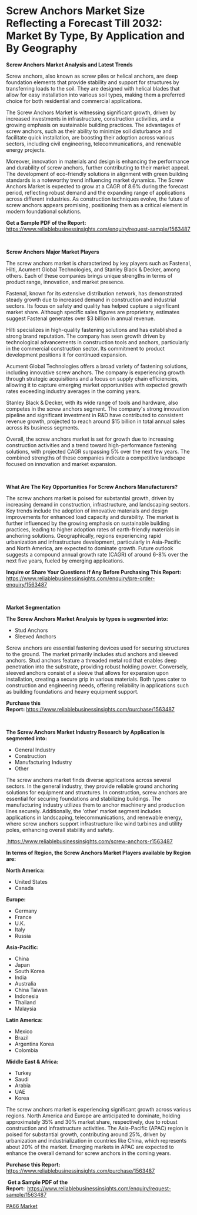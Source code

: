 <p><h1>Screw Anchors Market Size Reflecting a Forecast Till 2032: Market By Type, By Application and By Geography</h1></p><p><strong>Screw Anchors Market Analysis and Latest Trends</strong></p>
<p><p>Screw anchors, also known as screw piles or helical anchors, are deep foundation elements that provide stability and support for structures by transferring loads to the soil. They are designed with helical blades that allow for easy installation into various soil types, making them a preferred choice for both residential and commercial applications.</p><p>The Screw Anchors Market is witnessing significant growth, driven by increased investments in infrastructure, construction activities, and a growing emphasis on sustainable building practices. The advantages of screw anchors, such as their ability to minimize soil disturbance and facilitate quick installation, are boosting their adoption across various sectors, including civil engineering, telecommunications, and renewable energy projects.</p><p>Moreover, innovation in materials and design is enhancing the performance and durability of screw anchors, further contributing to their market appeal. The development of eco-friendly solutions in alignment with green building standards is a noteworthy trend influencing market dynamics. The Screw Anchors Market is expected to grow at a CAGR of 8.6% during the forecast period, reflecting robust demand and the expanding range of applications across different industries. As construction techniques evolve, the future of screw anchors appears promising, positioning them as a critical element in modern foundational solutions.</p></p>
<p><strong>Get a Sample PDF of the Report:&nbsp;</strong> <a href="https://www.reliablebusinessinsights.com/enquiry/request-sample/1563487?utm_campaign=2534&utm_medium=2&utm_source=Github&utm_content=ia&utm_term=02042025&utm_id=screw-anchors">https://www.reliablebusinessinsights.com/enquiry/request-sample/1563487</a></p>
<p>&nbsp;</p>
<p><strong>Screw Anchors Major Market Players</strong></p>
<p><p>The screw anchors market is characterized by key players such as Fastenal, Hilti, Acument Global Technologies, and Stanley Black & Decker, among others. Each of these companies brings unique strengths in terms of product range, innovation, and market presence.</p><p>Fastenal, known for its extensive distribution network, has demonstrated steady growth due to increased demand in construction and industrial sectors. Its focus on safety and quality has helped capture a significant market share. Although specific sales figures are proprietary, estimates suggest Fastenal generates over $3 billion in annual revenue.</p><p>Hilti specializes in high-quality fastening solutions and has established a strong brand reputation. The company has seen growth driven by technological advancements in construction tools and anchors, particularly in the commercial construction sector. Its commitment to product development positions it for continued expansion.</p><p>Acument Global Technologies offers a broad variety of fastening solutions, including innovative screw anchors. The company is experiencing growth through strategic acquisitions and a focus on supply chain efficiencies, allowing it to capture emerging market opportunities with expected growth rates exceeding industry averages in the coming years.</p><p>Stanley Black & Decker, with its wide range of tools and hardware, also competes in the screw anchors segment. The company's strong innovation pipeline and significant investment in R&D have contributed to consistent revenue growth, projected to reach around $15 billion in total annual sales across its business segments.</p><p>Overall, the screw anchors market is set for growth due to increasing construction activities and a trend toward high-performance fastening solutions, with projected CAGR surpassing 5% over the next few years. The combined strengths of these companies indicate a competitive landscape focused on innovation and market expansion.</p></p>
<p>&nbsp;</p>
<p><strong>What Are The Key Opportunities For Screw Anchors Manufacturers?</strong></p>
<p><p>The screw anchors market is poised for substantial growth, driven by increasing demand in construction, infrastructure, and landscaping sectors. Key trends include the adoption of innovative materials and design improvements for enhanced load capacity and durability. The market is further influenced by the growing emphasis on sustainable building practices, leading to higher adoption rates of earth-friendly materials in anchoring solutions. Geographically, regions experiencing rapid urbanization and infrastructure development, particularly in Asia-Pacific and North America, are expected to dominate growth. Future outlook suggests a compound annual growth rate (CAGR) of around 6-8% over the next five years, fueled by emerging applications.</p></p>
<p><strong>Inquire or Share Your Questions If Any Before Purchasing This Report:</strong> <a href="https://www.reliablebusinessinsights.com/enquiry/pre-order-enquiry/1563487?utm_campaign=2534&utm_medium=2&utm_source=Github&utm_content=ia&utm_term=02042025&utm_id=screw-anchors">https://www.reliablebusinessinsights.com/enquiry/pre-order-enquiry/1563487</a></p>
<p>&nbsp;</p>
<p><strong>Market Segmentation</strong></p>
<p><strong>The Screw Anchors Market Analysis by types is segmented into:</strong></p>
<p><ul><li>Stud Anchors</li><li>Sleeved Anchors</li></ul></p>
<p><p>Screw anchors are essential fastening devices used for securing structures to the ground. The market primarily includes stud anchors and sleeved anchors. Stud anchors feature a threaded metal rod that enables deep penetration into the substrate, providing robust holding power. Conversely, sleeved anchors consist of a sleeve that allows for expansion upon installation, creating a secure grip in various materials. Both types cater to construction and engineering needs, offering reliability in applications such as building foundations and heavy equipment support.</p></p>
<p><strong>Purchase this Report:&nbsp;</strong><a href="https://www.reliablebusinessinsights.com/purchase/1563487?utm_campaign=2534&utm_medium=2&utm_source=Github&utm_content=ia&utm_term=02042025&utm_id=screw-anchors">https://www.reliablebusinessinsights.com/purchase/1563487</a></p>
<p>&nbsp;</p>
<p><strong>The Screw Anchors Market Industry Research by Application is segmented into:</strong></p>
<p><ul><li>General Industry</li><li>Construction</li><li>Manufacturing Industry</li><li>Other</li></ul></p>
<p><p>The screw anchors market finds diverse applications across several sectors. In the general industry, they provide reliable ground anchoring solutions for equipment and structures. In construction, screw anchors are essential for securing foundations and stabilizing buildings. The manufacturing industry utilizes them to anchor machinery and production lines securely. Additionally, the 'other' market segment includes applications in landscaping, telecommunications, and renewable energy, where screw anchors support infrastructure like wind turbines and utility poles, enhancing overall stability and safety.</p></p>
<p><a href="https://www.reliablebusinessinsights.com/screw-anchors-r1563487?utm_campaign=2534&utm_medium=2&utm_source=Github&utm_content=ia&utm_term=02042025&utm_id=screw-anchors">&nbsp;https://www.reliablebusinessinsights.com/screw-anchors-r1563487</a></p>
<p><strong>In terms of Region, the Screw Anchors Market Players available by Region are:</strong></p>
<p>
    <p> <strong> North America: </strong>
        <ul>
            <li>United States</li>
            <li>Canada</li>
        </ul>
        </p> 
    <p> <strong> Europe: </strong>
        <ul>
            <li>Germany</li>
            <li>France</li>
            <li>U.K.</li>
            <li>Italy</li>
            <li>Russia</li>
        </ul>
        </p> 
    <p> <strong> Asia-Pacific: </strong>
        <ul>
            <li>China</li>
            <li>Japan</li>
            <li>South Korea</li>
            <li>India</li>
            <li>Australia</li>
            <li>China Taiwan</li>
            <li>Indonesia</li>
            <li>Thailand</li>
            <li>Malaysia</li>
        </ul>
        </p> 
    <p> <strong> Latin America: </strong>
        <ul>
            <li>Mexico</li>
            <li>Brazil</li>
            <li>Argentina Korea</li>
            <li>Colombia</li>
        </ul>
        </p> 
    <p> <strong> Middle East & Africa: </strong>
        <ul>
            <li>Turkey</li>
            <li>Saudi</li>
            <li>Arabia</li>
            <li>UAE</li>
            <li>Korea</li>
        </ul>
    </p>
    </p>
<p><p>The screw anchors market is experiencing significant growth across various regions. North America and Europe are anticipated to dominate, holding approximately 35% and 30% market share, respectively, due to robust construction and infrastructure activities. The Asia-Pacific (APAC) region is poised for substantial growth, contributing around 25%, driven by urbanization and industrialization in countries like China, which represents about 20% of the market. Emerging markets in APAC are expected to enhance the overall demand for screw anchors in the coming years.</p></p>
<p><strong>Purchase this Report: </strong><a href="https://www.reliablebusinessinsights.com/purchase/1563487?utm_campaign=2534&utm_medium=2&utm_source=Github&utm_content=ia&utm_term=02042025&utm_id=screw-anchors">https://www.reliablebusinessinsights.com/purchase/1563487</a></p>
<p>&nbsp;<strong>Get a Sample PDF of the Report:&nbsp;&nbsp;</strong><a href="https://www.reliablebusinessinsights.com/enquiry/request-sample/1563487?utm_campaign=2534&utm_medium=2&utm_source=Github&utm_content=ia&utm_term=02042025&utm_id=screw-anchors">https://www.reliablebusinessinsights.com/enquiry/request-sample/1563487</a></p>
<p><strong></strong></p>
<p><p><a href="https://github.com/chungwimbu4/Market-Research-Report-List-1/blob/main/pa66-market.md?utm_campaign=2534&utm_medium=2&utm_source=Github&utm_content=ia&utm_term=02042025&utm_id=screw-anchors">PA66 Market</a></p></p>